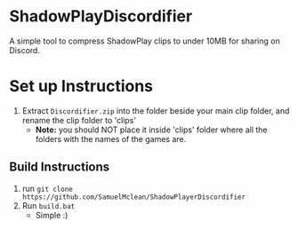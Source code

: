# ShadowPlayDiscordifier

A simple tool to compress ShadowPlay clips to under 10MB for sharing on Discord.


# Set up Instructions
 1. Extract `Discordifier.zip` into the folder beside your main clip folder, and rename the clip folder to 'clips'
    - **Note:** you should NOT place it inside 'clips' folder where all the folders with the names of the games are.


## Build Instructions
1. run `git clone https://github.com/SamuelMclean/ShadowPlayerDiscordifier`
2. Run `build.bat`
   - Simple :)

